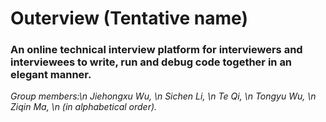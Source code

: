 # Outerview (Tentative name)
### An online technical interview platform for interviewers and interviewees to write, run and debug code together in an elegant manner.

*Group members:\n*
*Jiehongxu Wu, \n*
*Sichen Li, \n*
*Te Qi, \n*
*Tongyu Wu, \n*
*Ziqin Ma, \n*
*(in alphabetical order).*

